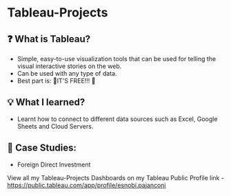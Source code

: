 # Tableau-Projects

## ❓ What is Tableau?
- Simple, easy-to-use visualization tools that can be used for telling the visual interactive stories on the web.
- Can be used with any type of data.
- Best part is: 🎉IT'S FREE!!! 🎉

## 💡 What I learned?
- Learnt how to connect to different data sources such as Excel, Google Sheets and Cloud Servers.

## 📑 Case Studies:
- Foreign Direct Investment


View all my Tableau-Projects Dashboards on my Tableau Public Profile link - 
https://public.tableau.com/app/profile/esnobi.pajanconi
